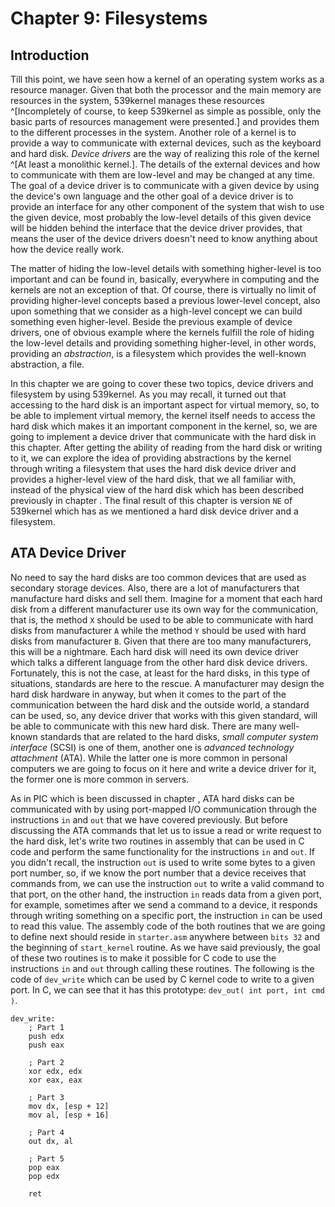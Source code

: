 # Chapter 9: Filesystems

## Introduction
Till this point, we have seen how a kernel of an operating system works as a resource manager. Given that both the processor and the main memory are resources in the system, 539kernel manages these resources ^[Incompletely of course, to keep 539kernel as simple as possible, only the basic parts of resources management were presented.] and provides them to the different processes in the system. Another role of a kernel is to provide a way to communicate with external devices, such as the keyboard and hard disk. *Device drivers* are the way of realizing this role of the kernel ^[At least a monolithic kernel.]. The details of the external devices and how to communicate with them are low-level and may be changed at any time. The goal of a device driver is to communicate with a given device by using the device's own language and the other goal of a device driver is to provide an interface for any other component of the system that wish to use the given device, most probably the low-level details of this given device will be hidden behind the interface that the device driver provides, that means the user of the device drivers doesn't need to know anything about how the device really work.

The matter of hiding the low-level details with something higher-level is too important and can be found in, basically, everywhere in computing and the kernels are not an exception of that. Of course, there is virtually no limit of providing higher-level concepts based a previous lower-level concept, also upon something that we consider as a high-level concept we can build something even higher-level. Beside the previous example of device drivers, one of obvious example where the kernels fulfill the role of hiding the low-level details and providing something higher-level, in other words, providing an *abstraction*, is a filesystem which provides the well-known abstraction, a file.

In this chapter we are going to cover these two topics, device drivers and filesystem by using 539kernel. As you may recall, it turned out that accessing to the hard disk is an important aspect for virtual memory, so, to be able to implement virtual memory, the kernel itself needs to access the hard disk which makes it an important component in the kernel, so, we are going to implement a device driver that communicate with the hard disk in this chapter. After getting the ability of reading from the hard disk or writing to it, we can explore the idea of providing abstractions by the kernel through writing a filesystem that uses the hard disk device driver and provides a higher-level view of the hard disk, that we all familiar with, instead of the physical view of the hard disk which has been described previously in chapter <!-- [REF] 2 -->. The final result of this chapter is version `NE` of 539kernel which has as we mentioned a hard disk device driver and a filesystem.

## ATA Device Driver
No need to say the hard disks are too common devices that are used as secondary storage devices. Also, there are a lot of manufacturers that manufacture hard disks and sell them. Imagine for a moment that each hard disk from a different manufacturer use its own way for the communication, that is, the method `X` should be used to be able to communicate with hard disks from manufacturer `A` while the method `Y` should be used with hard disks from manufacturer `B`. Given that there are too many manufacturers, this will be a nightmare. Each hard disk will need its own device driver which talks a different language from the other hard disk device drivers. Fortunately, this is not the case, at least for the hard disks, in this type of situations, standards are here to the rescue. A manufacturer may design the hard disk hardware in anyway, but when it comes to the part of the communication between the hard disk and the outside world, a standard can be used, so, any device driver that works with this given standard, will be able to communicate with this new hard disk. There are many well-known standards that are related to the hard disks, *small computer system interface* (SCSI) is one of them, another one is *advanced technology attachment* (ATA). While the latter one is more common in personal computers we are going to focus on it here and write a device driver for it, the former one is more common in servers.

As in PIC which is been discussed in chapter <!-- [REF] 4 -->, ATA hard disks can be communicated with by using port-mapped I/O communication through the instructions `in` and `out` that we have covered previously. But before discussing the ATA commands that let us to issue a read or write request to the hard disk, let's write two routines in assembly that can be used in C code and perform the same functionality for the instructions `in` and `out`. <!-- TODO: Did we cover `in` instruction? --> If you didn't recall, the instruction `out` is used to write some bytes to a given port number, so, if we know the port number that a device receives that commands from, we can use the instruction `out` to write a valid command to that port, on the other hand, the instruction `in` reads data from a given port, for example, sometimes after we send a command to a device, it responds through writing something on a specific port, the instruction `in` can be used to read this value. The assembly code of the both routines that we are going to define next should reside in `starter.asm` anywhere between `bits 32` and the beginning of `start_kernel` routine. As we have said previously, the goal of these two routines is to make it possible for C code to use the instructions `in` and `out` through calling these routines. The following is the code of `dev_write` which can be used by C kernel code to write to a given port. In C, we can see that it has this prototype: `dev_out( int port, int cmd )`.

```{.asm}
dev_write:
    ; Part 1
	push edx
	push eax
	
    ; Part 2
	xor edx, edx
	xor eax, eax
	
    ; Part 3
	mov dx, [esp + 12]
	mov al, [esp + 16]
	
    ; Part 4
	out dx, al 
	
    ; Part 5
	pop eax
	pop edx
	
	ret
```

<!-- TODO: don't forget "global dev_write" -->